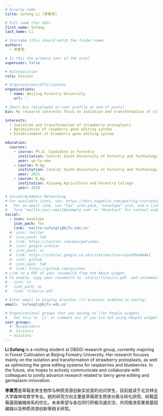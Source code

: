 ```yaml
---
# Display name
title: Sufang Li (李素芳)

# Full name (for SEO)
first_name: Sufang
last_name: Li

# Username (this should match the folder name)
authors:
  - 李素芳

# Is this the primary user of the site?
superuser: false

# Role/position
role: Visitor

# Organizations/Affiliations
organizations:
  - name: Beijing Forestry University
    url: ''

# Short bio (displayed in user profile at end of posts)
bio: My research interests focus on Isolation and transformation of strawberry protoplasts, Optimization of raspberry gene editing system and Establishment of blueberry gene editing system.

interests:
  - Isolation and transformation of strawberry protoplasts
  - Optimization of raspberry gene editing system
  - Establishment of blueberry gene editing system

education:
  courses:
    - course: Ph.D. Candidate in Forestry
      institution: Central South University of Forestry and Technology
      year: up-to-now
    - course: M.Ag.
      institution: Central South University of Forestry and Technology
      year: 2021
    - course: B.Ag.
      institution: Xinyang Agriculture and Forestry College
      year: 2018

# Social/Academic Networking
# For available icons, see: https://docs.hugoblox.com/getting-started/page-builder/#icons
#   For an email link, use "fas" icon pack, "envelope" icon, and a link in the
#   form "mailto:your-email@example.com" or "#contact" for contact widget.
social:
  - icon: envelope
    icon_pack: fas
    link: 'mailto:sufangli@bjfu.edu.cn'
  #- icon: twitter
  #  icon_pack: fab
  #  link: https://twitter.com/GeorgeCushen
  #- icon: google-scholar
  #  icon_pack: ai
  #  link: https://scholar.google.co.uk/citations?user=sIwtMXoAAAAJ
  #- icon: github
  #  icon_pack: fab
  #  link: https://github.com/gcushen
# Link to a PDF of your resume/CV from the About widget.
# To enable, copy your resume/CV to `static/files/cv.pdf` and uncomment the lines below.
# - icon: cv
#   icon_pack: ai
#   link: files/cv.pdf

# Enter email to display Gravatar (if Gravatar enabled in Config)
email: 'sufangli@bjfu.edu.cn'

# Organizational groups that you belong to (for People widget)
#   Set this to `[]` or comment out if you are not using People widget.
user_groups:
  #- Researchers
  #- Visitors
  - Visitors
---
```


**Li Sufang** is a visiting student at DBSGI research group, currently majoring in Forest Cultivation at Beijing Forestry University. Her research focuses mainly on the isolation and transformation of strawberry protoplasts, as well as optimizing the gene editing systems for raspberries and blueberries. In the future, she hopes to actively communicate and collaborate with colleagues to jointly advance research related to berry gene editing and germplasm innovation.

**李素芳**是草莓发育生物学与种质资源创新实验室的访问学生，目前就读于北京林业大学森林培育学专业。她的研究方向主要是草莓原生质体分离与转化研究、树莓蓝莓基因编辑体系的优化。未来希望与各位同行积极沟通交流，共同推进浆果类基因编辑以及种质资源创新等相关研究。